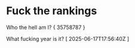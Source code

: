 # Fuck the rankings

Who the hell am I?
{ 35758787 }

What fucking year is it?
[ 2025-06-17T17:56:40Z ]
